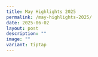 ```yaml
---
title: May Highlights 2025
permalink: /may-highlights-2025/
date: 2025-06-02
layout: post
description: ""
image: ""
variant: tiptap
---
```

